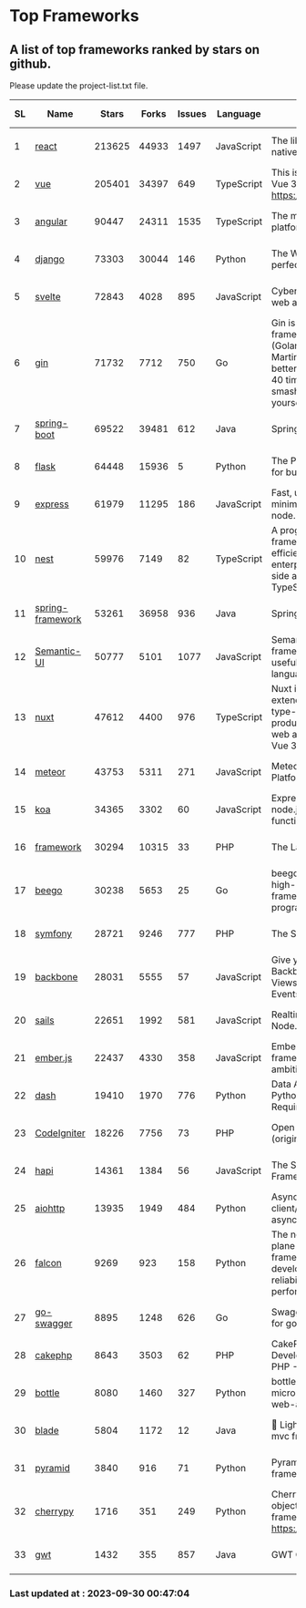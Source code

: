# Top Frameworks
## A list of top frameworks ranked by stars on github.  
Please update the project-list.txt file.

| SL| Name  | Stars| Forks| Issues | Language | Description | Last Commit |
| --| ------| -----| ---- | ------ | -------- | ----------- | ----------- |
| 1 | [react](https://github.com/facebook/react) | 213625 | 44933 | 1497 | JavaScript | The library for web and native user interfaces. | 2023-09-29 22:24:38 |
| 2 | [vue](https://github.com/vuejs/vue) | 205401 | 34397 | 649 | TypeScript | This is the repo for Vue 2. For Vue 3, go to https://github.com/vuejs/core | 2023-04-27 09:43:19 |
| 3 | [angular](https://github.com/angular/angular) | 90447 | 24311 | 1535 | TypeScript | The modern web developer’s platform | 2023-09-29 22:24:31 |
| 4 | [django](https://github.com/django/django) | 73303 | 30044 | 146 | Python | The Web framework for perfectionists with deadlines. | 2023-09-29 07:52:39 |
| 5 | [svelte](https://github.com/sveltejs/svelte) | 72843 | 4028 | 895 | JavaScript | Cybernetically enhanced web apps | 2023-09-25 15:39:03 |
| 6 | [gin](https://github.com/gin-gonic/gin) | 71732 | 7712 | 750 | Go | Gin is a HTTP web framework written in Go (Golang). It features a Martini-like API with much better performance -- up to 40 times faster. If you need smashing performance, get yourself some Gin. | 2023-09-27 07:17:11 |
| 7 | [spring-boot](https://github.com/spring-projects/spring-boot) | 69522 | 39481 | 612 | Java | Spring Boot | 2023-09-29 20:07:38 |
| 8 | [flask](https://github.com/pallets/flask) | 64448 | 15936 | 5 | Python | The Python micro framework for building web applications. | 2023-09-24 14:58:22 |
| 9 | [express](https://github.com/expressjs/express) | 61979 | 11295 | 186 | JavaScript | Fast, unopinionated, minimalist web framework for node. | 2023-06-04 15:47:20 |
| 10 | [nest](https://github.com/nestjs/nest) | 59976 | 7149 | 82 | TypeScript | A progressive Node.js framework for building efficient, scalable, and enterprise-grade server-side applications with TypeScript/JavaScript 🚀 | 2023-09-28 13:35:03 |
| 11 | [spring-framework](https://github.com/spring-projects/spring-framework) | 53261 | 36958 | 936 | Java | Spring Framework | 2023-09-29 17:01:18 |
| 12 | [Semantic-UI](https://github.com/Semantic-Org/Semantic-UI) | 50777 | 5101 | 1077 | JavaScript | Semantic is a UI component framework based around useful principles from natural language. | 2023-01-11 17:05:32 |
| 13 | [nuxt](https://github.com/nuxt/nuxt) | 47612 | 4400 | 976 | TypeScript | Nuxt is an intuitive and extendable way to create type-safe, performant and production-grade full-stack web apps and websites with Vue 3. | 2023-09-29 21:18:52 |
| 14 | [meteor](https://github.com/meteor/meteor) | 43753 | 5311 | 271 | JavaScript | Meteor, the JavaScript App Platform | 2023-09-28 14:03:02 |
| 15 | [koa](https://github.com/koajs/koa) | 34365 | 3302 | 60 | JavaScript | Expressive middleware for node.js using ES2017 async functions | 2023-05-17 07:50:49 |
| 16 | [framework](https://github.com/laravel/framework) | 30294 | 10315 | 33 | PHP | The Laravel Framework. | 2023-09-29 13:33:56 |
| 17 | [beego](https://github.com/beego/beego) | 30238 | 5653 | 25 | Go | beego is an open-source, high-performance web framework for the Go programming language. | 2023-09-28 12:22:34 |
| 18 | [symfony](https://github.com/symfony/symfony) | 28721 | 9246 | 777 | PHP | The Symfony PHP framework | 2023-09-29 18:11:56 |
| 19 | [backbone](https://github.com/jashkenas/backbone) | 28031 | 5555 | 57 | JavaScript | Give your JS App some Backbone with Models, Views, Collections, and Events | 2023-08-10 22:05:08 |
| 20 | [sails](https://github.com/balderdashy/sails) | 22651 | 1992 | 581 | JavaScript | Realtime MVC Framework for Node.js | 2023-09-01 21:26:40 |
| 21 | [ember.js](https://github.com/emberjs/ember.js) | 22437 | 4330 | 358 | JavaScript | Ember.js - A JavaScript framework for creating ambitious web applications | 2023-09-29 18:20:16 |
| 22 | [dash](https://github.com/plotly/dash) | 19410 | 1970 | 776 | Python | Data Apps & Dashboards for Python. No JavaScript Required. | 2023-09-28 15:16:31 |
| 23 | [CodeIgniter](https://github.com/bcit-ci/CodeIgniter) | 18226 | 7756 | 73 | PHP | Open Source PHP Framework (originally from EllisLab) | 2023-04-07 17:57:13 |
| 24 | [hapi](https://github.com/hapijs/hapi) | 14361 | 1384 | 56 | JavaScript | The Simple, Secure Framework Developers Trust | 2023-09-18 11:40:11 |
| 25 | [aiohttp](https://github.com/aio-libs/aiohttp) | 13935 | 1949 | 484 | Python | Asynchronous HTTP client/server framework for asyncio and Python | 2023-09-29 11:04:38 |
| 26 | [falcon](https://github.com/falconry/falcon) | 9269 | 923 | 158 | Python | The no-magic web data plane API and microservices framework for Python developers, with a focus on reliability, correctness, and performance at scale. | 2023-08-21 21:45:34 |
| 27 | [go-swagger](https://github.com/go-swagger/go-swagger) | 8895 | 1248 | 626 | Go | Swagger 2.0 implementation for go | 2023-08-21 22:25:45 |
| 28 | [cakephp](https://github.com/cakephp/cakephp) | 8643 | 3503 | 62 | PHP | CakePHP: The Rapid Development Framework for PHP - Official Repository | 2023-09-29 23:31:30 |
| 29 | [bottle](https://github.com/bottlepy/bottle) | 8080 | 1460 | 327 | Python | bottle.py is a fast and simple micro-framework for python web-applications. | 2022-09-05 15:24:52 |
| 30 | [blade](https://github.com/lets-blade/blade) | 5804 | 1172 | 12 | Java | :rocket: Lightning fast and elegant mvc framework for Java8 | 2023-06-16 05:18:49 |
| 31 | [pyramid](https://github.com/Pylons/pyramid) | 3840 | 916 | 71 | Python | Pyramid - A Python web framework | 2023-09-14 21:55:43 |
| 32 | [cherrypy](https://github.com/cherrypy/cherrypy) | 1716 | 351 | 249 | Python | CherryPy is a pythonic, object-oriented HTTP framework.      https://cherrypy.dev | 2023-08-04 13:52:17 |
| 33 | [gwt](https://github.com/gwtproject/gwt) | 1432 | 355 | 857 | Java | GWT Open Source Project | 2023-09-13 21:29:31 |

### Last updated at : 2023-09-30 00:47:04
